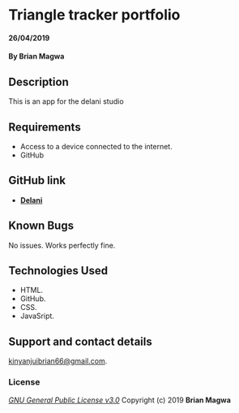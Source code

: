 # Triangle tracker portfolio
####  26/04/2019
#### By **Brian Magwa**
## Description
This is an app for the delani studio
## Requirements
* Access to a device connected to the internet.
* GitHub
## GitHub link
 *  **[Delani](https://github.com/BrianMagwa/delani)**
## Known Bugs
No issues. Works perfectly fine. 
## Technologies Used
  * HTML.
  * GitHub.
  * CSS.
  * JavaSript.
## Support and contact details
kinyanjuibrian66@gmail.com.
### License
*[GNU General Public License v3.0](LICENSE)*
Copyright (c) 2019 **Brian Magwa**